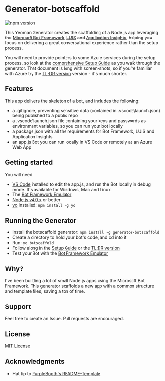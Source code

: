 # Generator-botscaffold

[![npm version](https://badge.fury.io/js/generator-botscaffold.svg)](https://badge.fury.io/js/generator-botscaffold)

This Yeoman Generator creates the scaffolding of a Node.js app leveraging the [Microsoft Bot Framework](https://dev.botframework.com/), [LUIS](https://www.luis.ai/) and [Application Insights](https://azure.microsoft.com/services/application-insights/), helping you focus on delivering a great conversational experience rather than the setup process. 

You will need to provide pointers to some Azure services during the setup process, so look at the [comprehensive Setup Guide](./SetupGuide.md) as you walk through the generator. That document is long with screen-shots, so if you're familiar with Azure try the [TL;DR version](./TLDRGuide.md) version - it's much shorter.

## Features
This app delivers the skeleton of a bot, and includes the following:

- a .gitignore, preventing sensitive data (contained in .vscode\launch.json) being published to a public repo
- a .vscode\launch.json file containing your keys and passwords as environment variables, so you can run your bot locally
- a package.json with all the requirements for Bot Framework, LUIS and Application Insights
- an app.js Bot you can run locally in VS Code or remotely as an Azure Web App

## Getting started
You will need:

- [VS Code](https://code.visualstudio.com/docs/setup/setup-overview) installed to edit the app.js, and run the Bot locally in debug mode. It's available for Windows, Mac and Linux
- The [Bot Framework Emulator](https://docs.microsoft.com/bot-framework/debug-bots-emulator)
- [Node.js v4.0.x](https://nodejs.org/en/download/) or better
- [yo](https://github.com/yeoman/yo) installed:
    `npm install -g yo`

## Running the Generator
- Install the botscaffold generator: `npm install -g generator-botscaffold`
- Create a directory to hold your bot's code, and cd into it
- Run: `yo botscaffold`
- Follow along in the [Setup Guide](./SetupGuide.md) or the [TL;DR version](./TLDRGuide.md)
- Test your Bot with the [Bot Framework Emulator](https://docs.microsoft.com/bot-framework/debug-bots-emulator)

## Why?

I've been building a lot of small Node.js apps using the Microsoft Bot Framework. This generator scaffolds a new app with a common structure and template files, saving a ton of time. 

## Support

Feel free to create an Issue. Pull requests are encouraged.

## License
[MIT License](http://en.wikipedia.org/wiki/MIT_License)

## Acknowledgments

* Hat tip to [PurpleBooth's README-Template](https://gist.github.com/PurpleBooth/109311bb0361f32d87a2)